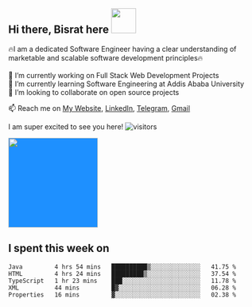 ## Hi there, Bisrat here <img src="https://c.tenor.com/nebZyl8oN7IAAAAi/wave-hello.gif" style="width:50px;height:50px;">

🔥I am a dedicated Software Engineer having a clear understanding of marketable and scalable software development principles🔥 <br /> <br />
🔭 I’m currently working on Full Stack Web Development Projects <br />
🌱 I’m currently learning Software Engineering at Addis Ababa University<br />
👯 I’m looking to collaborate on open source projects<br />
<!--⚡ Fun fact-->

📫 Reach me on <a href="https://bisrat-walle.netlify.app" target="_blank">My Website</a>, <a href="https://linkedin.com/in/bisrat-walle" target="_blank">LinkedIn</a>, <a href="https://t.me/bisratu" target="_blank">Telegram</a>, <a href="mailto:bisratwalle3@gmail.com" target="_blank">Gmail</a> 

I am super excited to see you here!  ![visitors](https://visitor-badge.glitch.me/badge?page_id=${bisrat-walle}.${bisrat-walle})



<img height="180em" style="background-color:dodgerblue" src="https://github-readme-stats.vercel.app/api?username=bisrat-walle&show_icons=true&hide_border=true&&count_private=true&include_all_commits=true&bg_color=1a1b27&text_color=1bbdab" />

<br />

## I spent this week on
<!--START_SECTION:waka-->
```text
Java         4 hrs 54 mins   ██████████▒░░░░░░░░░░░░░░   41.75 % 
HTML         4 hrs 24 mins   █████████▒░░░░░░░░░░░░░░░   37.54 % 
TypeScript   1 hr 23 mins    ███░░░░░░░░░░░░░░░░░░░░░░   11.78 % 
XML          44 mins         █▓░░░░░░░░░░░░░░░░░░░░░░░   06.28 % 
Properties   16 mins         ▓░░░░░░░░░░░░░░░░░░░░░░░░   02.38 % 
```
<!--END_SECTION:waka-->


<!--
**bisrat-walle/bisrat-walle** is a ✨ _special_ ✨ repository because its `README.md` (this file) appears on your GitHub profile.

Here are some ideas to get you started:

- 🤔 I’m looking for help with ...
- 💬 Ask me about ...
- 😄 Pronouns: ...
- ⚡ Fun fact: ...
-->
